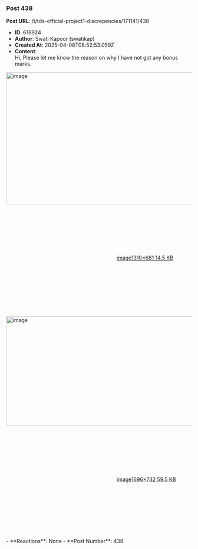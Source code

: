 ### Post 438
**Post URL**: /t/tds-official-project1-discrepencies/171141/438
- **ID**: 616924
- **Author**: Swati Kapoor (swatikap)
- **Created At**: 2025-04-08T08:52:53.059Z
- **Content**:  
  Hi,
Please let me know the reason on why I have not got any bonus marks.
<div class="lightbox-wrapper"><a class="lightbox" href="https://europe1.discourse-cdn.com/flex013/uploads/iitm/original/3X/a/4/a4b4614f55f231153c89c3de51b0c0ae60d44633.png" data-download-href="/uploads/short-url/nv2LBjsOTgW23fOi7uzcT0M7EJB.png?dl=1" title="image" rel="noopener nofollow ugc"><img src="https://europe1.discourse-cdn.com/flex013/uploads/iitm/original/3X/a/4/a4b4614f55f231153c89c3de51b0c0ae60d44633.png" alt="image" data-base62-sha1="nv2LBjsOTgW23fOi7uzcT0M7EJB" width="690" height="358" data-dominant-color="FAFAFA"><div class="meta"><svg class="fa d-icon d-icon-far-image svg-icon" aria-hidden="true"><use href="#far-image"></use></svg><span class="filename">image</span><span class="informations">1310×681 14.5 KB</span><svg class="fa d-icon d-icon-discourse-expand svg-icon" aria-hidden="true"><use href="#discourse-expand"></use></svg></div></a></div>
<div class="lightbox-wrapper"><a class="lightbox" href="https://europe1.discourse-cdn.com/flex013/uploads/iitm/original/3X/4/0/40c10210a7c33774133ec99e68ad77a840209387.png" data-download-href="/uploads/short-url/9eQ4I5cTYsRk40DEwPf2mOjX67B.png?dl=1" title="image" rel="noopener nofollow ugc"><img src="https://europe1.discourse-cdn.com/flex013/uploads/iitm/optimized/3X/4/0/40c10210a7c33774133ec99e68ad77a840209387_2_690x297.png" alt="image" data-base62-sha1="9eQ4I5cTYsRk40DEwPf2mOjX67B" width="690" height="297" srcset="https://europe1.discourse-cdn.com/flex013/uploads/iitm/optimized/3X/4/0/40c10210a7c33774133ec99e68ad77a840209387_2_690x297.png, https://europe1.discourse-cdn.com/flex013/uploads/iitm/optimized/3X/4/0/40c10210a7c33774133ec99e68ad77a840209387_2_1035x445.png 1.5x, https://europe1.discourse-cdn.com/flex013/uploads/iitm/optimized/3X/4/0/40c10210a7c33774133ec99e68ad77a840209387_2_1380x594.png 2x" data-dominant-color="F9FAFA"><div class="meta"><svg class="fa d-icon d-icon-far-image svg-icon" aria-hidden="true"><use href="#far-image"></use></svg><span class="filename">image</span><span class="informations">1696×732 59.5 KB</span><svg class="fa d-icon d-icon-discourse-expand svg-icon" aria-hidden="true"><use href="#discourse-expand"></use></svg></div></a></div>
- **Reactions**: None
- **Post Number**: 438

